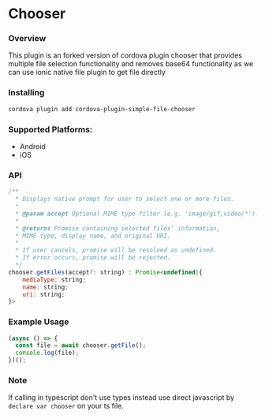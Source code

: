 # Chooser

### Overview

This plugin is an forked version of cordova plugin chooser that provides multiple file selection functionality and removes base64 functionality as we can use ionic native file plugin to get file directly

### Installing

```sh
cordova plugin add cordova-plugin-simple-file-chooser
```

### Supported Platforms:

- Android
- iOS

### API

```js
/**
  * Displays native prompt for user to select one or more files.
  *
  * @param accept Optional MIME type filter (e.g. 'image/gif,video/*').
  *
  * @returns Promise containing selected files' information,
  * MIME type, display name, and original URI.
  *
  * If user cancels, promise will be resolved as undefined.
  * If error occurs, promise will be rejected.
  */
chooser.getFiles(accept?: string) : Promise<undefined|{
	mediaType: string;
	name: string;
	uri: string;
}>
```

### Example Usage

```js
(async () => {
  const file = await chooser.getFile();
  console.log(file);
})();
```

### Note

If calling in typescript don't use types instead use direct javascript by `declare var chooser` on your ts file.
